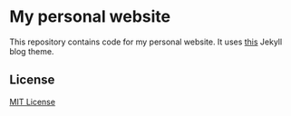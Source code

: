 # My personal website

This repository contains code for my personal website. It uses [this](https://github.com/Gaohaoyang/gaohaoyang.github.io) Jekyll blog theme.



## License

[MIT License](https://github.com/Gaohaoyang/gaohaoyang.github.io/blob/master/LICENSE.md)
